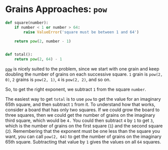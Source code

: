# Grains Approaches: `pow`

```python
def square(number):
    if number < 1 or number > 64:
        raise ValueError('square must be between 1 and 64')

    return pow(2, number - 1)


def total():
    return pow(2, 64) - 1

```

[`pow`][pow] is nicely suited to the problem, since we start with one grain and
keep doubling the number of grains on each successive square. `1` grain is
`pow(2, 0)`, `2` grains is `pow(2, 1)`, `4` is `pow(2, 2)`, and so on.

So, to get the right exponent, we subtract `1` from the square `number`.

The easiest way to get `total` is to use `pow` to get the value for an imaginary
65th square, and then subtract `1` from it. To understand how that works,
consider a board that has only two squares. If we could grow the board to three
squares, then we could get the number of grains on the imaginary third square,
which would be `4.` You could then subtract `4` by `1` to get `3`, which is the
number of grains on the first square (`1`) and the second square (`2`).
Remembering that the exponent must be one less than the square you want, you can
call `pow(2, 64)` to get the number of grains on the imaginary 65th square.
Subtracting that value by `1` gives the values on all `64` squares.

[pow]: https://docs.python.org/3/library/functions.html#pow

